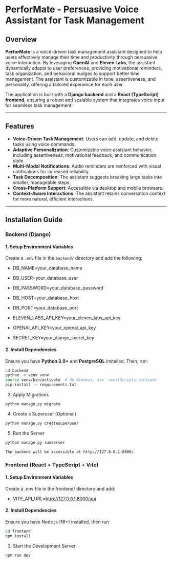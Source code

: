 # PerforMate - Persuasive Voice Assistant for Task Management

## Overview

**PerforMate** is a voice-driven task management assistant designed to help users effectively manage their time and productivity through persuasive voice interaction. By leveraging **OpenAI** and **Eleven Labs**, the assistant dynamically adapts to user preferences, providing motivational reminders, task organization, and behavioral nudges to support better time management. The assistant is customizable in tone, assertiveness, and personality, offering a tailored experience for each user.

The application is built with a **Django backend** and a **React (TypeScript) frontend**, ensuring a robust and scalable system that integrates voice input for seamless task management.

---

## Features

- **Voice-Driven Task Management**: Users can add, update, and delete tasks using voice commands.
- **Adaptive Personalization**: Customizable voice assistant behavior, including assertiveness, motivational feedback, and communication style.
- **Multi-Modal Notifications**: Audio reminders are reinforced with visual notifications for increased reliability.
- **Task Decomposition**: The assistant suggests breaking large tasks into smaller, manageable steps.
- **Cross-Platform Support**: Accessible via desktop and mobile browsers.
- **Context-Aware Interactions**: The assistant retains conversation context for more natural, efficient interactions.


---

## Installation Guide

### Backend (Django)

#### 1. Setup Environment Variables

Create a `.env` file in the `backend/` directory and add the following:

- DB_NAME=your_database_name
- DB_USER=your_database_user 
- DB_PASSWORD=your_database_password 
- DB_HOST=your_database_host 
- DB_PORT=your_database_port

- ELEVEN_LABS_API_KEY=your_eleven_labs_api_key
- OPENAI_API_KEY=your_openai_api_key

- SECRET_KEY=your_django_secret_key


#### 2. Install Dependencies

Ensure you have **Python 3.9+** and **PostgreSQL** installed. Then, run:

```sh
cd backend
python -m venv venv
source venv/bin/activate  # On Windows, use `venv\Scripts\activate`
pip install -r requirements.txt
```

3. Apply Migrations
```sh
python manage.py migrate
```
4. Create a Superuser (Optional)
```sh
python manage.py createsuperuser
```
5. Run the Server
```sh
python manage.py runserver

The backend will be accessible at http://127.0.0.1:8000/.
```

### Frontend (React + TypeScript + Vite)

#### 1. Setup Environment Variables

Create a .env file in the frontend/ directory and add:

- VITE_API_URL=http://127.0.0.1:8000/api

#### 2. Install Dependencies

Ensure you have Node.js (16+) installed, then run


```sh
cd frontend
npm install
```

3. Start the Development Server

```sh
npm run dev
```
